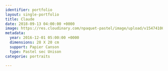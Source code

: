 ```yaml
---
identifier: portfolio
layout: single-portfolio
title: Claude
date: 2018-09-13 04:00:00 +0000
image: https://res.cloudinary.com/npaquet-pastel/image/upload/v1547410036/Mon-homme-18-X-26-cm-2016.jpg
metadata:
  year: 2016-12-01 05:00:00 +0000
  dimensions: 28 X 20 cm
  support: Papier Canson
  type: Pastel sec Unison
categorie: portraits

---
```

